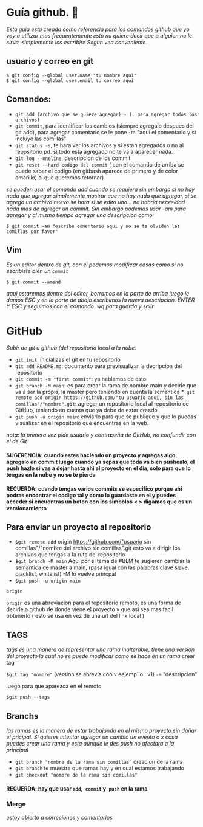 # Guía github. 🚀
_Esta guia esta creada como referencia para los comandos github que yo voy a utilizar mas frecuentemente
esto no quiere decir que a alguien no le sirva, simplemente los escribire Segun vea conveniente._
## usuario y correo en git
```
$ git config --global user.name "tu nombre aqui"
$ git config --global user.email tu correo aquí
```
## Comandos: 
* `git add (archivo que se quiere agregar) - (. para agregar todos los archivos) `
* `git commit`, para identificar los cambios (siempre agregalo despues del git add), para agregar comentario se le pone -m "aqui el comentario y si incluye las comillas"
* `git status -s`, te hara ver los archivos y si estan agregados o no al repositorio pd. si todo esta agregado no te va a aparecer nada.
* `git log --oneline`, descripcion de los commit
* `git reset --hard codigo del commit` ( con el comando de arriba se puede saber el codigo (en gitbash aparece de primero y de color amarillo) al que queremos retornar)

_se pueden usar el comando add cuando se requiera sin embargo si no hay nada que agregar simplemente mostrar que no hay nada que agregar, si se agrego un archivo nuevo se hara
si se edito uno... no habria necesidad nada mas de agregar un commit. Sin embargo podemos usar -am para agregar y al mismo tiempo agregar una descripcion como:_


```
$ git commit -am "escribe comentario aqui y no se te olviden las comillas por favor"

```
## Vim
_Es un editor dentro de git, con el podemos modificar cosas como si no escribiste bien un `commit`_ 

```
$ git commit --amend 
``` 
_aqui estaremos dentro del editor, borramos en la parte de arriba luego le damos ESC y en la parte de abajo escribimos la nueva descripcion. ENTER Y ESC y seguimos 
con el comando :wq para guarda y salir_ 

# GitHub
_Subir de git a github (del repositorio local a la nube._


* `git init`: inicializas el git en tu repositorio
* `git add README.md`: documento para previsualizar la decripcion del repositorio
* `git commit -m "first commit"`: ya hablamos de esto
* `git branch -M main`: es para crear la rama de nombre main y decirle que va a ser la propia, la master pero teniendo en cuenta la semantica 
*` git remote add origin https://github.com/"tu usuario aqui, sin las comillas"/"nombre".git`: agregar un repositorio local al repositorio de GitHub, teniendo en cuenta que ya debe de estar creado
* `git push -u origin main`: enviarlo para que se publique y que lo puedas visualizar en el repositorio que encuentras en la web.

_nota: la primera vez pide usuario y contraseña de GitHub, no confundir con el de Git_

#### SUGERENCIA: cuando estes haciendo un proyecto y agregas algo, agregalo en commit luego cuando ya sepas que toda va bien pushealo, el push hazlo si vas a dejar hasta ahi el proyecto en el dia, solo para que lo tengas en la nube y no se te pierda

#### RECUERDA: cuando tengas varios commits se especifico porque ahi podras encontrar el codigo tal y como lo guardaste en el y puedes acceder si encuentras un boton con los simbolos **< >** digamos que es un versionamiento

## Para enviar un proyecto al repositorio

* `$git remote add` origin https://github.com/"usuario sin comillas"/"nombre del archivo sin comillas".git esto va a dirigir los archivos que tengas a la ruta del repositorio 
* `$git branch -M main` Aquí por el tema de #BLM te sugieren cambiar la semantica de master a main, (pasa igual con las palabras clave slave, blacklist, whitelist) -M lo vuelve princpal 
* `$git push -u origin main`
```
origin
```
`origin` es una abreviacion  para el repositorio remoto, es una forma de decirle a github de donde viene el proyecto y que asi sea mas facil obtenerlo ( esto se usa en vez de una url del link local )

## TAGS
_tags es una manera de representar una rama inalterable, tiene una version del proyecto la cual no se puede modificar como se hace en un rama_
crear tag 

`$git tag "nombre"` (version se abrevia coo v eejemp´lo : v1) `-m` "descripcion"

luego para que aparezca en el remoto
```
$git push --tags 
```
## Branchs
_las ramas es la manera de estar trabajando en el mismo proyecto sin dañar el pricipal. Si quieres intentar agregar un cambio un evento o x cosa puedes crear una rama y esta aunque le des push no afectara a la principal_

* `git branch "nombre de la rama sin comillas"` creacion de la rama
* `git branch` te muestra que ramas hay y en cual estamos trabajando
* `git checkout "nombre de la rama sin comillas"`


#### RECUERDA: hay que usar `add`,` commit` y` push` en la rama 

### Merge

_estoy abierto a correciones y comentarios_





